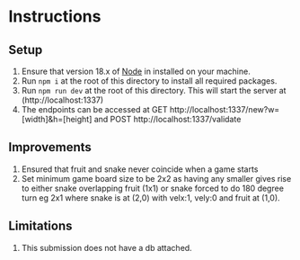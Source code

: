 # Instructions

## Setup
1. Ensure that version 18.x of [Node](https://nodejs.org/en/download/) in installed on your machine.
2. Run `npm i` at the root of this directory to install all required packages.
3. Run `npm run dev` at the root of this directory. This will start the server at (http://localhost:1337)
4. The endpoints can be accessed at GET http://localhost:1337/new?w=[width]&h=[height] and POST http://localhost:1337/validate

## Improvements
1. Ensured that fruit and snake never coincide when a game starts
2. Set minimum game board size to be 2x2 as having any smaller gives rise to either snake overlapping fruit (1x1) or snake 
   forced to do 180 degree turn eg 2x1 where snake is at (2,0) with velx:1, vely:0 and fruit at (1,0).

## Limitations
1. This submission does not have a db attached.
